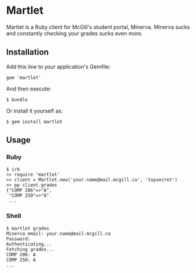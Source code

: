 # Martlet

Martlet is a Ruby client for McGill's student portal, Minerva. Minerva sucks and constantly checking your grades sucks even more.

## Installation

Add this line to your application's Gemfile:

    gem 'martlet'

And then execute:

    $ bundle

Or install it yourself as:

    $ gem install martlet

## Usage

### Ruby

    $ irb
    >> require 'martlet'
    >> client = Martlet.new('your.name@mail.mcgill.ca', 'topsecret')
    >> pp client.grades
    {"COMP 206"=>"A",
     "COMP 250"=>"A"
     ...

### Shell

    $ martlet grades
    Minerva email: your.name@mail.mcgill.ca
    Password:
    Authenticating...
    Fetching grades...
    COMP 206: A
    COMP 250: A
    ...